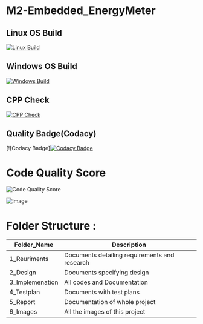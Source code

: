 # M2-Embedded_EnergyMeter

## Linux OS Build
[![Linux Build](https://github.com/legends07/M2-Embedded_EnergyMeter/actions/workflows/Win_c-cpp.yml/badge.svg)](https://github.com/legends07/M2-Embedded_/blob/main/.github/workflows/Win_c-cpp.yml)


## Windows OS Build
[![Windows Build](https://github.com/legends07/M2-Embedded_EnergyMeter/actions/workflows/c-cpp.yml/badge.svg)](https://github.com/legends07/M2-Embedded_/blob/main/.github/workflows/c-cpp.yml)


## CPP Check
[![CPP Check](https://github.com/legends07/M2-Embedded_EnergyMeter/actions/workflows/cpp_check.yml/badge.svg)](https://github.com/legends07/M2-Embedded_/blob/main/.github/workflows/cpp_check.yml)

## Quality Badge(Codacy)
[![Codacy Badge][![Codacy Badge](https://app.codacy.com/project/badge/Grade/96584430e6ec42309ceec6c29a1e655a)](https://www.codacy.com/gh/legends07/M2-Embedded_EnergyMeter/dashboard?utm_source=github.com&amp;utm_medium=referral&amp;utm_content=legends07/M2-Embedded_EnergyMeter&amp;utm_campaign=Badge_Grade)

# Code Quality Score
![Code Quality Score](https://api.codiga.io/project/29897/score/svg)

![image](https://user-images.githubusercontent.com/80235704/144298413-409aef24-f01f-4392-8180-7d02b92d7ca4.png)



# Folder Structure :

Folder_Name      |  Description
-----------------|--------------
1_Reuriments     |  Documents detailing requirements and research
2_Design         |  Documents specifying design
3_Implemenation  |  All codes and Documentation
4_Testplan       |  Documents with test plans
  5_Report       |  Documentation of whole project
6_Images         |  All the images of this project
